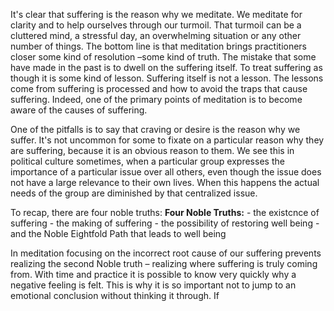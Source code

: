 
It's clear that suffering is the reason why we meditate. We meditate for clarity and to help ourselves through our turmoil. That turmoil can be a cluttered mind, a stressful day, an overwhelming situation or any other number of things. The bottom line is that meditation brings practitioners closer some kind of resolution –some kind of truth. The mistake that some have made in the past is to dwell on the suffering itself. To treat suffering as though it is some kind of lesson. Suffering itself is not a lesson. The lessons come from suffering is processed and how to avoid the traps that cause suffering. Indeed, one of the primary points of meditation is to become aware of the causes of suffering. 

One of the pitfalls is to say that craving or desire is the reason why we suffer. It's not uncommon for some to fixate on a particular reason why they are suffering, because it is an obvious reason to them. We see this in political culture sometimes, when a particular group expresses the importance of a particular issue over all others, even though the issue does not have a large relevance to their own lives. When this happens the actual needs of the group are diminished by that centralized issue. 

To recap, there are four noble truths: 
**Four Noble Truths:**
	- the existcnce of suffering
	- the making of suffering
	- the possibility of restoring well being
	- and the Noble Eightfold Path that leads to well being 

In meditation focusing on the incorrect root cause of our suffering prevents realizing the second Noble truth – realizing where suffering is truly coming from. With time and practice it is possible to know very quickly why a negative feeling is felt. This is why it is so important not to jump to an emotional conclusion without thinking it through. If 
<!--stackedit_data:
eyJoaXN0b3J5IjpbLTQ1NjE1OTgwNSwtMTgxMDExMzkxMiwxNz
czODAzNDA2XX0=
-->